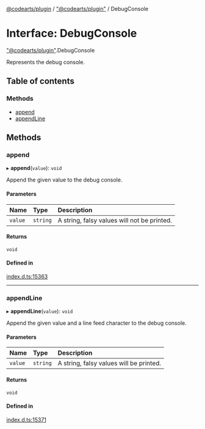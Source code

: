 [@codearts/plugin](../README.md) / ["@codearts/plugin"](../modules/_codearts_plugin_.md) / DebugConsole

# Interface: DebugConsole

["@codearts/plugin"](../modules/_codearts_plugin_.md).DebugConsole

Represents the debug console.

## Table of contents

### Methods

- [append](codearts_plugin_.DebugConsole.md#append)
- [appendLine](codearts_plugin_.DebugConsole.md#appendline)

## Methods

### append

▸ **append**(`value`): `void`

Append the given value to the debug console.

#### Parameters

| Name | Type | Description |
| :------ | :------ | :------ |
| `value` | `string` | A string, falsy values will not be printed. |

#### Returns

`void`

#### Defined in

[index.d.ts:15363](https://github.com/shuyaqian/cloudide-plugin-api/blob/3fbdd11/index.d.ts#L15363)

___

### appendLine

▸ **appendLine**(`value`): `void`

Append the given value and a line feed character
to the debug console.

#### Parameters

| Name | Type | Description |
| :------ | :------ | :------ |
| `value` | `string` | A string, falsy values will be printed. |

#### Returns

`void`

#### Defined in

[index.d.ts:15371](https://github.com/shuyaqian/cloudide-plugin-api/blob/3fbdd11/index.d.ts#L15371)
